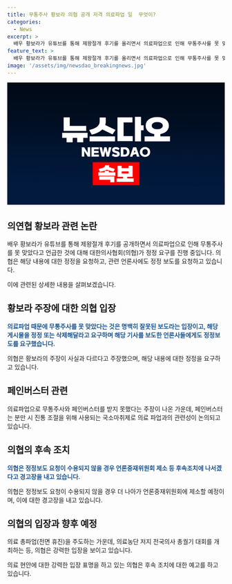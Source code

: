 ```yaml
---
title: 무통주사 황보라 의협 공개 저격 의료파업 일  무엇이?
categories:
  - News
excerpt: >
  배우 황보라가 유튜브를 통해 제왕절개 후기를 올리면서 의료파업으로 인해 무통주사를 못 맞았다고 주장하자 의협이 강력히 반발했습니다. 이에 대한 의협의 입장은 잘못된 사실이고 소송을 고려하니 해당 게시물을 정정하거나 삭제하라고 요구했습니다. 이번 논란은 의료파업과 관련된 현재의 정부와 의사들 사이의 갈등과 연관이 있습니다. 추가적으로 의협은 의료총파업을 주도하면서 의료농단 저지 전국의사 총궐기 대회를 개최하고 있으며, 실제로는 의료기관의 4.02%만이 휴진을 선언했지만 이보다 많은 병원들이 휴진에 동참할 것으로 전망되고 있습니다.
feature_text: >
  배우 황보라가 유튜브를 통해 제왕절개 후기를 올리면서 의료파업으로 인해 무통주사를 못 맞았다고 주장하자 의협이 강력히 반발했습니다. 이에 대한 의협의 입장은 잘못된 사실이고 소송을 고려하니 해당 게시물을 정정하거나 삭제하라고 요구했습니다. 이번 논란은 의료파업과 관련된 현재의 정부와 의사들 사이의 갈등과 연관이 있습니다. 추가적으로 의협은 의료총파업을 주도하면서 의료농단 저지 전국의사 총궐기 대회를 개최하고 있으며, 실제로는 의료기관의 4.02%만이 휴진을 선언했지만 이보다 많은 병원들이 휴진에 동참할 것으로 전망되고 있습니다.
image: '/assets/img/newsdao_breakingnews.jpg'
---
```


<p><img src="/assets/img/newsdao_breakingnews.jpg" alt="pcversion 속보" /></p>

<h2 data-ke-size="size26">의연협 황보라 관련 논란</h2>

<p>배우 황보라가 유튜브를 통해 제왕절개 후기를 공개하면서 의료파업으로 인해 무통주사를 못 맞았다고 언급한 것에 대해 대한의사협회(의협)가 정정 요구를 진행 중입니다. 의협은 해당 내용에 대한 정정을 요청하고, 관련 언론사에도 정정 보도를 요청하고 있습니다.</p>

<p data-ke-size="size16">이에 관련된 상세한 내용을 살펴보겠습니다.</p>

<h2 data-ke-size="size26">황보라 주장에 대한 의협 입장</h2>

<p><b><span style="color: #1a5490;">의료파업 때문에 무통주사를 못 맞았다는 것은 명백히 잘못된 보도라는 입장이고, 해당 게시물을 정정 또는 삭제해달라고 요구하며 해당 기사를 보도한 언론사들에게도 정정보도를 요구했습니다. </span></b></p>

<p>의협은 황보라의 주장이 사실과 다르다고 주장했으며, 해당 내용에 대한 정정을 요구하고 있습니다.</p>

<h2 data-ke-size="size26">페인버스터 관련</h2>

<p>의료파업으로 무통주사와 페인버스터를 받지 못했다는 주장이 나온 가운데, 페인버스터는 분만 시 진통 조절을 위해 사용되는 국소마취제로 의료 파업과의 관련성이 논의되고 있습니다.</p>

<h2 data-ke-size="size26">의협의 후속 조치</h2>

<p><b><span style="color: #1a5490;">의협은 정정보도 요청이 수용되지 않을 경우 언론중재위원회 제소 등 후속조치에 나서겠다고 경고장을 내고 있습니다.</span></b></p>

<p>의협은 정정보도 요청이 수용되지 않을 경우 더 나아가 언론중재위원회에 제소할 예정이며, 이에 대한 경고장을 내고 있습니다.</p>

<h2 data-ke-size="size26">의협의 입장과 향후 예정</h2>

<p>의료 총파업(전면 휴진)을 주도하는 가운데, 의료농단 저지 전국의사 총궐기 대회를 개최하는 등, 의협은 강력한 입장을 보이고 있습니다. </p>

<p>의료 현안에 대한 강력한 입장 표명을 하고 있는 의협은 후속 조치에 대한 예고를 하고 있습니다.</p>

<p data-ke-size="size16">&nbsp;</p>

